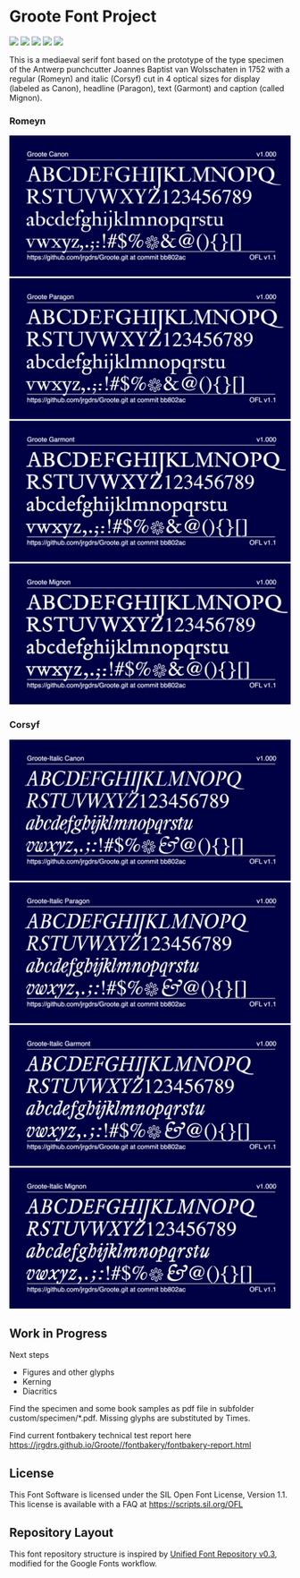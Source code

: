 # Groote Font Project

[![][Fontbakery]](https://jrgdrs.github.io/Ettorre/fontbakery/fontbakery-report.html)
[![][Universal]](https://jrgdrs.github.io/Ettorre/fontbakery/fontbakery-report.html)
[![][GF Profile]](https://jrgdrs.github.io/Ettorre/fontbakery/fontbakery-report.html)
[![][Outline Correctness]](https://jrgdrs.github.io/Ettorre/fontbakery/fontbakery-report.html)
[![][Shaping]](https://jrgdrs.github.io/Wittgenstein/Ettorre/fontbakery-report.html)

[Fontbakery]: https://img.shields.io/endpoint?url=https%3A%2F%2Fraw.githubusercontent.com%2Fjrgdrs%2FEttorre%2Fgh-pages%2Fbadges%2Foverall.json
[GF Profile]: https://img.shields.io/endpoint?url=https%3A%2F%2Fraw.githubusercontent.com%2Fjrgdrs%2FEttorre%2Fgh-pages%2Fbadges%2FGoogleFonts.json
[Outline Correctness]: https://img.shields.io/endpoint?url=https%3A%2F%2Fraw.githubusercontent.com%2Fjrgdrs%2FEttorre%2Fgh-pages%2Fbadges%2FOutlineCorrectnessChecks.json
[Shaping]: https://img.shields.io/endpoint?url=https%3A%2F%2Fraw.githubusercontent.com%2Fjrgdrs%2FEttorre%2Fgh-pages%2Fbadges%2FShapingChecks.json
[Universal]: https://img.shields.io/endpoint?url=https%3A%2F%2Fraw.githubusercontent.com%2Fjrgdrs%2FEttorre%2Fgh-pages%2Fbadges%2FUniversal.json

This is a mediaeval serif font based on the prototype of the type specimen of the Antwerp punchcutter Joannes Baptist van Wolsschaten in 1752 with a regular (Romeyn) and italic (Corsyf) cut in 4 optical sizes for display (labeled as Canon), headline (Paragon), text (Garmont) and caption (called Mignon).

### Romeyn

![Sample Image](documentation/image-Groote-Canon.png)
![Sample Image](documentation/image-Groote-Paragon.png)
![Sample Image](documentation/image-Groote-Garmont.png)
![Sample Image](documentation/image-Groote-Mignon.png)

### Corsyf

![Sample Image](documentation/image-Groote-Italic-Canon.png)
![Sample Image](documentation/image-Groote-Italic-Paragon.png)
![Sample Image](documentation/image-Groote-Italic-Garmont.png)
![Sample Image](documentation/image-Groote-Italic-Mignon.png)


## Work in Progress

Next steps

- Figures and other glyphs 
- Kerning 
- Diacritics

Find the specimen and some book samples as pdf file in subfolder custom/specimen/*.pdf. Missing glyphs are substituted by Times.

Find current fontbakery technical test report here https://jrgdrs.github.io/Groote//fontbakery/fontbakery-report.html


## License

This Font Software is licensed under the SIL Open Font License, Version 1.1.
This license is available with a FAQ at
https://scripts.sil.org/OFL


## Repository Layout

This font repository structure is inspired by [Unified Font Repository v0.3](https://github.com/unified-font-repository/Unified-Font-Repository), modified for the Google Fonts workflow.

